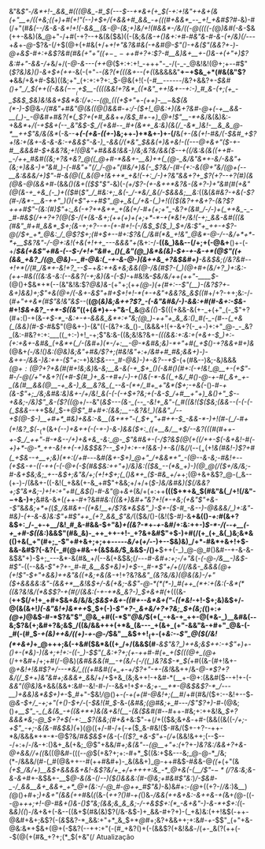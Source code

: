 &"&*$"-/&*+!-_&&_#(((@&_-#_$_(---$--+*&+(+_$(-+:+!&"_++&+(&(+"__+/((_+&;((+)+#($+!$"(--)+$+/(+&&+#_&&_-+(((#+&&*_--_+!_+&#$?_#-*&)-#(/+"(#_&(--/&-&*-&+!+!(-&&__(&-@-(&;+)&/+!(#&*&*-/&/((-@((((-(_@_)&#(-&-_$&(++-&&)(&_@+"-/+#(-+?--+&(&($&)((-(&;&*(&-+()&_+:+#-#&"_&-#-_&-(_+/&)(/-*--+*&*+_-@_-$?&-(/+$(@+(+#&(+/+*+!+"&?&#&(-+&#_@-_$"()-+&($"(&&?+_-)-@+_&$-#+:+&$?&#(#&(+"+"($(+-_--+$+#+?+:$?-#__&)&+__+-()&-+(+"+)$?&:_#+"-&_&-/+*&/+/(_-@-&---(++_@($+:+:+!_-+++"-_-/(-_-_@&!&!(@+;+--#$"(*$?&)&)()-&+$+(+$+$-*&(-(+"-_-(&?(*(((&+--(+(_(&&&&&"__+$-$+$&_+*(#&(&"$?+__&&/+&+#-$&)((&;+"_(+:+:+?+:_$-@&(+!(-(-_#__--_----/&?+&&?+_-$&#()+"_/_$($+$+((-&&($--__($+$__-((((&&!+?&*_((*&"_++!&+--+:-)_#_&-(+;(+_-_$&$_$&)&!&&+$&*&:(/+:--(@_(((+$+"+*-*(++)-__$-$_&_$(&(*-)-$_@&*-/(#&"+#&"_@(_&((@()&&_#_-+:_/-_($+!_@&:+)(&+?&#-@+(-+__&&-__(_)-_-@&#+#&?(*(_$?+(+#_&&*+_+/&$_#+-+)_@+!$"__-*+&_/&(&)&:-+&_&*_+_/(-+$&+(--_&"&$-$_/(+&#--_#+(&*+_&:&)(&(/_-&*_)&!-__&_&_@-*__++$"&/&(&*_(-&--__+_(-($+$&-((+_-)&;++_-_)+*&+-)+-(/__&*_(+-_(&(+!-#&/(-_$&#_+$?+!&:_+(&+-&-&-&:-+&&$"-&-)_-&&(/(*&"_$_&&(+)&+&!-_((---@+&+"($-+-#__&&&#-$+&&?&;+!(@&"+#&&&!&&-)_/&;&?&/&&($--+((/&:&(&((++#-_-/++_#&#((&;+?&+&?_@((_@+#-*&&+-__&)++(_(@-_&/&"&*+-&/-&&"+(&;+)&&-)+"&#_)-(-#&"+"(/_/-@+"(#&/+)&(-_$?&/-(_#-(+:-&(@+"&/(@+(--__&:&&&/+)$"-#-&(@((_&(@+!&++*_+&!(-+:_/-)+?&"&&+?+_$?(_+?--+?(#_)(&(@&-_@_(&&+#-*(&&*()(&+(($$"$"-*&)(-_(+/$?-(+-&++*&?&-(&+?-)+"&#(#(+&"(@(&-+_+&_(-_)+(($_#(_$"_/_#&:+;_&(-_/-*&/_&(/-$&&&;__&:_((&(*&#&?-+_&(-$?(#-/&*-__&-++"_)()(+$"+-+#$"_@+_&(_/+&-(_)+!((($(_&?++_&+?-(&?$?+++#$"-(&:(#_)$"+:_&(-+?++&++_+(&(+/-#+(+;+"_-&?+(&#_/-/-)+(_++&_-_-_#-#&$(/_++?+?(@($-/(+(&-&+;(++(+)+(+;+*-*-+(*&!+/&!(-+;_&&-&#(((&(#&"_#+#_&&*_$+;(&-_+;+?--_+-_(+-#+!-(-/&$_$($_)_$+/&:$"+_++-+$?-@(/_$+_+*_@&:_/_@$?_$+;(#+$+--#+:$?&(_/&#(*&_+!&"_@&*-@-/--&/+*+*-*+__$&?&"-/-@+:&!(+&(+!++_---&&&"+*_(_&+:-/-__((&_)&&--(/+;+(-@&+__()+_-_(-+/___$&(+&$"+#&-(--$-/+!+"&#+_()(_&"(@_)&*&(&)-$+-+-&-+*(@$"((+(&&_+&?_/(@_@&)--_#-@&:(_-+-&-@-)(&++&_+?&$&#+)__-&&$&;(/&?&#--+!+*(/(#_/&*+-&!+?_--$_$-$+*&:++&+&;&&(@-/&_(#$?-(_)(@+#+(&/+?_)+:&:-(++-#&(((&:&-&:(--&&?(-+;&)(&-(-$_)-*+#&!&_-$&/&/++(++"-____$-_(@()+$&*+*(--(&"&!&:$?_@&)&-_(+"+;(+_+(@-)(+(#+:--$"(__)-(&?$?+-&+___)_&&)+;$"+&(@+/(-&+-&$"+#+$+!+!-*(+-+&"+&&?&_&$((_#+/+?-++;&:-/-(_#+"++&*(#$"&!&"&$--_(__(@(_&)&;&++?$?_-(-&"&#&/-)-&&:+#(#-&+:-$&-_#+!_$&+&?_-+*-$((&"_((+(_&*_)+-+"&-(_&__@_&((_)-$(((+&&-&(+-_+(+"_(-_$"+?(#+:()-+(&_-+$-*_-&:+-+-&&&_&*+:+"&;(@_)-++"+_&_&:()_#(-_-(#--(_+&(_(&&)(#-$-#_&$"(@&+-)-(&"((-(&?+:&_()-_(&&&+!(+-&+?(-_+-)+:+"_@-_-_&?_(&:-#&?+:+:___((_+:-)+!_-+;$"&:&-((&;&!&?&+-*(((&&:+:&:+(+_&+-$_)+:-(+:+&+-&#&_(+&*+(_/-(&#+)(*-/+:__-@-*&#&;&)-*+"+#(_+$()-_+?&&+#+)&*(@&+_(-/&!()&:(@&)&;&"+#&/$?+;(#&!&"+:+/&#+#_#&;&&+)-)-&++-/&&-)&:++-($"+:_-+)&!_$&---_#-@&)-)+-&?--+$-_(+(#&--)&;-&_)_&&&_$(@+:(@$?+?+&(#(#+!&;&)_&-*&;__&-&(-+_$+_()(-&#()(#+:(-+!&!_@__+-(+$"-#-/-@(/+"+&+?((+#-$(#_)+_&-+#+/-)-+()&(-*-&((_+&/_#()-@-+-#(_&+_+-_(&(#__&&(@__-+_&-)_&__&?&_(_--&-(*+/_#+_+"&*($+;-+&*_(-_()-#_-+(&-$"+;_/&;&#&:&)&+-/+/&!_&(-(-(-+$+?&;+(-&-$_/+#__+"+)_&()+"_$--+&&;-/&)$"_&-($?((_@+/_--_&"(*&$---(&-_(--_-&!+_&"-(_#((&!($($&;(&&--(-(-(-(_$&&-*-++$&/_$-+_@$"_#+#+:(&&;__--&?&!_)(&&"_/--+$(@-$-)__+#+*_#&)+&&:-&__(&+*+"-(_$+$_+$"+#++-$_-&&-*-)+!(#-(_/-#+(+!&?_$(_-$_(+$(&+*(--)_+&++(-(-+-)-&-)&&($+:_((+__&/__+$_/--&?(((#(#++-+-$_/_++"-#-*&--/+)+&+&_-&:_@-_$"&#&+-(-/$?&$(@(+(_(/++-$(-&+&!-#(-+)+*-@-*_++-&!++(-+)&$_$&?--_$+)+:+*_-+!&&-)+-&(_/&_(/_(--($_+($+!_&(#&!-)$?+#(_+$&--+__+;&)(*+:(/+#---_&*_#(&+-_$+)_@+"_/+&&*+"_-(@--&-&;-#&!+--(+$&-+-((-++(-(-@+(-$(#&$&:_++"+)_/&)&:(_($&_--(*&_+)-)(@_@(/($+/&/&;-#-&+$&;&;_+--&$+;&"&/+;(_+!+$+;(_()&*+_($-#&_+/+*+;(@+&+&$?_@-(_&--(+-)-/(&&+-((-&!(_+&&(+-&_+#$"+&&;+/+/+(_$-)&/&#&)($(/&*&?+;$"&*&;-)+!+:+"+#(_&$()-#-*&"_@+_&+_(&/+(+:++__((($+*+&_$(#&"&(_/+!(/&"-$-$+&-)+;__&#&-&+(_(+_+-#+?&#_#&:(((&+)&#+"&?+!(*-+&;(+&"$"+&--$"_&_&&;+*+(_(_$_/&#&+-((*&!__+/$?&*&$&"_)-$+-($-#_-&--)-@&&&/_)+:&"-#&)-(+-&-&)&:$"+#$"++_(+?_&&_$"&/_(($&/()-(&!($-#_)_-&__+&(()-_+:_#(&+?&$+:_/-_+-+__/&!_#_&-#&&-$+"&)_+((&?-*_+_-+_-&_#_/+:&:++-)_$-*-/(--+__(-+_+#-$((&:_)&&$"(#&_&)-_++_++-+!-_+?&+&#$"+$-)+#(/(+_(+_&(_)&;&*&(()+&(_+"(#+;_-$"+#+&+;+;++-----*&/+*(_+/_--)+--$&)&)_/+*-#&*+&+!+$-&&-&#$?(-&?(-_#(@+#&-+(&$&_&/_$_&&$-/()+__$++(-_)_@-@_#()&#--+-&-&-&$&"+)-$+;_---&*-&(#&_+/(--&(+&$&;(/---*_#-&_#+:+;-/+"&*(_-(-@-/&*__-)&$-#$"-*_((--&&*___-$"+?+-_#-#_&__&$+&_)+)+$--_#-*$"+/+_(/(/_&&-_&&&(@+(+!$"-$+"+&&)++&"&((+&;+&(&-*+!+?&?&*&"_(&?&/&)(@&(&)-/+"($+&&&&:&"-(&&+*__&!&$+/-&(+&;-&$"-@-*(*(*-)_#(++_(*+:+(&:(-&*(*((&?&!&/(*&$$?-+(#(/(&&:(-+-+*&_&?-)_$+&+#(*+(((&-(__++$(/+!+_+#+$&+_&_/&/&;_$&$____+&+_-((#_+--&*&$+($"_-_((*&!_-+!-$+;&)&$+/-@(&(&+!_)(-&"&!+)&*++_$_$+(-)_-$"+?-_&+&/+?+?&;_$+(&;(_()+:_+(@+)_@&$-#-*$?&"$"_@&_+#((-*$"_@&/_$(+(_-+&-+_++-@(*&-_)__&#&(--&;$?&(+;&#+?&;&$_/((&/&&+++(+*&_(&---_+(&+_(+"-&&"&-+#+"_@&-(-_#(-(#_$-_+(&)++&/((+)-+-@-/_$&"__&$+$+!_(+$-(+_&:-_-*$"_@($(*_/&!(*+&+)_+_@+++;&$($-+&#($&*&((+_/+/(&&$(#__-*_&$"&?_)++&;&$+_+:-+$"+)+-()+-(*&)-)(&+;+!+:-((-_)-$$"(_&:+?+;(+-++#-#(+_+($(((@+_(@+*(/++&#+/+;+#(/-@&)(*&#_&&&(#__-_+(&/-(-/((_)&?&$-*_$(*+#((&-(#+!&+-@_+&!+!&#$?+/---*&/_(((+#&#((+_+-+/$?+"-+-(&!_&&++/&-_@-*$?+?&/(/_$+_+*_)&"&#+;_&&&+_&*&/+/+$+&_(&;&++!-+&#-*(__+-@+:(&&#($--+!+-(-_&&"(@&)_&+&&(&&+:&#--&!-#-/--&&+!+*_$+-&;+-__+*-@&$_&$?-*_/---__)+&&)&*&$+)+*-$_#+"-$&!_/_@()+*-(-+(+(#-*_@&!+;(__#_/+#(#&/($+:--&!+--$-@_&-$+/_-+;+"(+()-$+/_-(_-$&!(#_$-_&_-_(*&#&;(@_#&;_+_#-*--_/$"$?+)-#-_(@&;()_+__$"_-_(_&(&_-+((&+*+)&(&+&!(__-(&($&#(#-_-#++-#&;+:++&!&*_$+?&&&*&;-@_$+?+$(-+:__$?(&&;(#+&+*&:$"-+(/+(($&;&_+&_-+#-(&&((&((-_/+;-+$"_-+;-&(&-#&$&)(_+)(@((+/-#-/+(-_+_($_&-#&!($-#&/($+-+?--++-*&/&&&*+*-*-@$?&/_#&$&$+(&-_(-_(($?_+&-$"+-(/+_(&&!&++;(--$---/+:+/-/&-+:()&+_&(+&;_@$"+&&/_#+;&(&"--(@__+"+:(_+?+*-)&?&:_/&&+?+&-@+&&/_/+((*&((@&#-(((_--@_$(+&?+;+:-#+*_$((&:+$&---&;_@-@-*_/&;(*-/&&&/(#-(_#(@&++--#(++#&#+)-_&(&&+)_@-++#&$-#_&_&-@_((+_(+"(&_(+$_/&/+)__&$+&&&&+&!-&$?&/+_+/+++++:&_-*_@+&(-(__/$"-$-*(/$?&:&;&-&-&+_#+-&$&+-__$_@-&(&-(_/_--)($()&&&:(#-@&;+#&#$"&:_)_/-$&#-_-/_&&__&+_&&+_+*_@+(&:-/-@_#-@++_#$"&)_-&)&#+:-_(@_+((+?-/_/&:_)&__)_(_@()+#+;_)+&+"(&&(++_#&(_(_(&-(*++$?($_)_#-+(*()&*-/&&(+_+&+&:_-&++&-$+$(*&+_(_@-((--@+*_++;+!-@-#&+()&-()$"&;(&&;&_&_&;-/-+&$_$+:(*_-&+&"-)-&-*+$+:(*(-&_&)((_)-/&+&+(-&--((&+$(#&(&)$?(/&-&$-)+_&&-#+?+)-(_+&)&:(++!&$(-++-@&#+&+;&$$?($-(_&_$&?-*_&&:+"+*_&_$+*_@_#+;&?+&&++;+:&#-_+_-$$"_(+"+&-@&:&*+$&+(@+(-$&?(--++:+"(-(#_+&?()+(-(&&$?(+&!&_&_-/(_+_-_&($?($++(--$(@(+(#&_+?+;(*_$(+&"(/
Atualização
